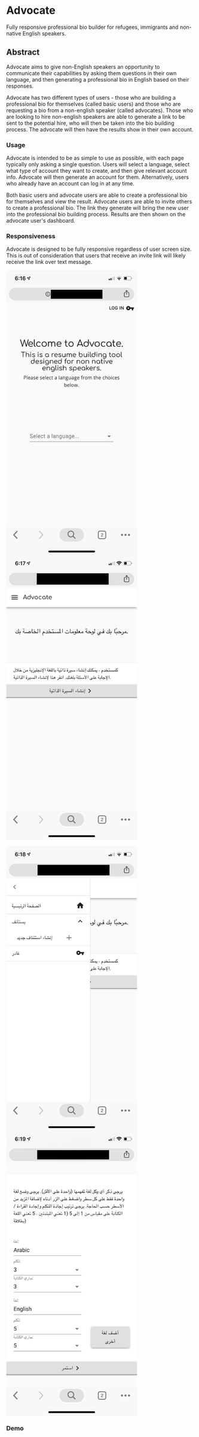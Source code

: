 # Advocate
Fully responsive professional bio builder for refugees, immigrants and non-native English speakers.

## Abstract
Advocate aims to give non-English speakers an opportunity to communicate their capabilities by asking them questions in their own language, and then generating a professional bio in English based on their responses.  

Advocate has two different types of users - those who are building a professional bio for themselves (called basic users) and those who are requesting a bio from a non-english speaker (called advocates).  Those who are looking to hire non-english speakers are able to generate a link to be sent to the potential hire, who will then be taken into the bio building process.  The advocate will then have the results show in their own account.

### Usage
Advocate is intended to be as simple to use as possible, with each page typically only asking a single question.  Users will select a language, select what type of account they want to create, and then give relevant account info.  Advocate will then generate an account for them.  Alternatively, users who already have an account can log in at any time. 

Both basic users and advocate users are able to create a professional bio for themselves and view the result.  Advocate users are able to invite others to create a professional bio.  The link they generate will bring the new user into the professional bio building process.  Results are then shown on the advocate user's dashboard.  

### Responsiveness
Advocate is designed to be fully responsive regardless of user screen size.  This is out of consideration that users that receive an invite link will likely receive the link over text message.

<div>
<img src="./assets/resp_1.jpg" alt="responsive 1" width="350" align="middle"/>
<img src="./assets/resp_2.jpg" alt="responsive 2" width="350" align="middle"/>
<br/><br/>
<img src="./assets/resp_3.jpg" alt="responsive 3" width="350" align="middle"/>
<img src="./assets/resp_4.jpg" alt="responsive 4" width="350" align="middle"/>
</div>


### Demo

